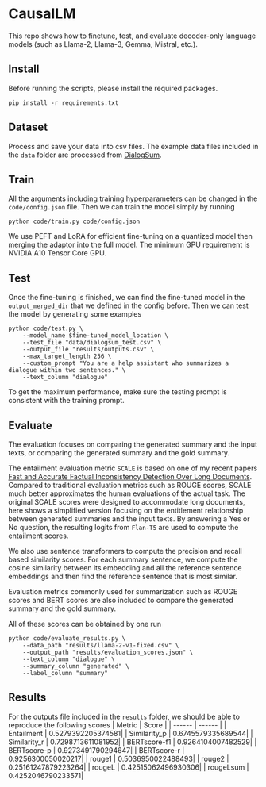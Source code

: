 # CausalLM

This repo shows how to finetune, test, and evaluate decoder-only language models (such as Llama-2, Llama-3, Gemma, Mistral, etc.).

## Install

Before running the scripts, please install the required packages.
```
pip install -r requirements.txt
```

## Dataset

Process and save your data into csv files. The example data files included in the `data` folder are processed from [DialogSum](https://github.com/cylnlp/dialogsum).

## Train

All the arguments including training hyperparameters can be changed in the `code/config.json` file. Then we can train the model simply by running
```
python code/train.py code/config.json
```
We use PEFT and LoRA for efficient fine-tuning on a quantized model then merging the adaptor into the full model. The minimum GPU requirement is NVIDIA A10 Tensor Core GPU.

## Test

Once the fine-tuning is finished, we can find the fine-tuned model in the `output_merged_dir` that we defined in the config before. Then we can test the model by generating some examples 
```
python code/test.py \
    --model_name $fine-tuned_model_location \
    --test_file "data/dialogsum_test.csv" \
    --output_file "results/outputs.csv" \
    --max_target_length 256 \
    --custom_prompt "You are a help assistant who summarizes a dialogue within two sentences." \
    --text_column "dialogue"
```
To get the maximum performance, make sure the testing prompt is consistent with the training prompt.

## Evaluate

The evaluation focuses on comparing the generated summary and the input texts, or comparing the generated summary and the gold summary.

The entailment evaluation metric `SCALE` is based on one of my recent papers [Fast and Accurate Factual Inconsistency Detection Over Long Documents](https://aclanthology.org/2023.emnlp-main.105.pdf). Compared to traditional evaluation metrics such as ROUGE scores, SCALE much better approximates the human evaluations of the actual task. The original SCALE scores were designed to accommodate long documents, here shows a simplified version focusing on the entitlement relationship between generated summaries and the input texts. By answering a Yes or No question, the resulting logits from `Flan-T5` are used to compute the entailment scores.

We also use sentence transformers to compute the precision and recall based similarity scores. For each summary sentence, we compute the cosine similarity between its embedding and all the reference sentence embeddings and then find the reference sentence that is most similar.

Evaluation metrics commonly used for summarization such as ROUGE scores and BERT scores are also included to compare the generated summary and the gold summary.

All of these scores can be obtained by one run
```
python code/evaluate_results.py \
	--data_path "results/llama-2-v1-fixed.csv" \
	--output_path "results/evaluation_scores.json" \
	--text_column "dialogue" \
	--summary_column "generated" \
	--label_column "summary"
```

## Results
For the outputs file included in the `results` folder, we should be able to reproduce the following scores
| Metric | Score |
| ------ | ------ |
| Entailment | 0.5279392205374581|
| Similarity_p | 0.6745579335689544|
| Similarity_r | 0.7298713611081952|
| BERTscore-f1 | 0.9264104007482529|
| BERTscore-p | 0.9273491790294647|
| BERTscore-r | 0.9256300050020217|
| rouge1 | 0.5036950022488493|
| rouge2 | 0.25161247879223264|
| rougeL | 0.42515062496930306|
| rougeLsum | 0.4252046790233571|
